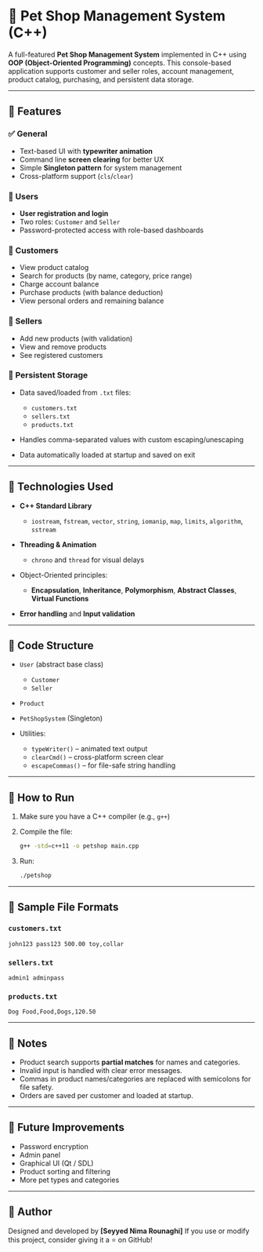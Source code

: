 # 🐾 Pet Shop Management System (C++)

A full-featured **Pet Shop Management System** implemented in C++ using **OOP (Object-Oriented Programming)** concepts.
This console-based application supports customer and seller roles, account management, product catalog, purchasing, and persistent data storage.

---

## 📌 Features

### ✅ General

* Text-based UI with **typewriter animation**
* Command line **screen clearing** for better UX
* Simple **Singleton pattern** for system management
* Cross-platform support (`cls`/`clear`)

### 👥 Users

* **User registration and login**
* Two roles: `Customer` and `Seller`
* Password-protected access with role-based dashboards

### 💼 Customers

* View product catalog
* Search for products (by name, category, price range)
* Charge account balance
* Purchase products (with balance deduction)
* View personal orders and remaining balance

### 🛙️ Sellers

* Add new products (with validation)
* View and remove products
* See registered customers

### 💾 Persistent Storage

* Data saved/loaded from `.txt` files:

  * `customers.txt`
  * `sellers.txt`
  * `products.txt`
* Handles comma-separated values with custom escaping/unescaping
* Data automatically loaded at startup and saved on exit

---

## 💠 Technologies Used

* **C++ Standard Library**

  * `iostream`, `fstream`, `vector`, `string`, `iomanip`, `map`, `limits`, `algorithm`, `sstream`
* **Threading & Animation**

  * `chrono` and `thread` for visual delays
* Object-Oriented principles:

  * **Encapsulation**, **Inheritance**, **Polymorphism**, **Abstract Classes**, **Virtual Functions**
* **Error handling** and **Input validation**

---

## 💂 Code Structure

* `User` (abstract base class)

  * `Customer`
  * `Seller`
* `Product`
* `PetShopSystem` (Singleton)
* Utilities:

  * `typeWriter()` – animated text output
  * `clearCmd()` – cross-platform screen clear
  * `escapeCommas()` – for file-safe string handling

---

## 🚀 How to Run

1. Make sure you have a C++ compiler (e.g., `g++`)
2. Compile the file:

   ```bash
   g++ -std=c++11 -o petshop main.cpp
   ```
3. Run:

   ```bash
   ./petshop
   ```

---

## 📂 Sample File Formats

### `customers.txt`

```
john123 pass123 500.00 toy,collar
```

### `sellers.txt`

```
admin1 adminpass
```

### `products.txt`

```
Dog Food,Food,Dogs,120.50
```

---

## 📌 Notes

* Product search supports **partial matches** for names and categories.
* Invalid input is handled with clear error messages.
* Commas in product names/categories are replaced with semicolons for file safety.
* Orders are saved per customer and loaded at startup.

---

## 🔐 Future Improvements

* Password encryption
* Admin panel
* Graphical UI (Qt / SDL)
* Product sorting and filtering
* More pet types and categories

---

## 📧 Author

Designed and developed by **\[Seyyed Nima Rounaghi]**
If you use or modify this project, consider giving it a ⭐ on GitHub!
